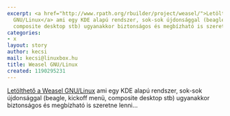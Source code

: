 ```yaml
---
excerpt: <a href="http://www.rpath.org/rbuilder/project/weasel/">Letölthető a Weasel
  GNU/Linux</a> ami egy KDE alapú rendszer, sok-sok újdonsággal (beagle, kickoff menü,
  composite desktop stb) ugyanakkor biztonságos és megbízható is szeretne lenni...
categories:
- x
layout: story
author: kecsi
mail: kecsi@linuxbox.hu
title: Weasel GNU/Linux
created: 1190295231
---
```

<a href="http://www.rpath.org/rbuilder/project/weasel/">Letölthető a Weasel GNU/Linux</a> ami egy KDE alapú rendszer, sok-sok újdonsággal (beagle, kickoff menü, composite desktop stb) ugyanakkor biztonságos és megbízható is szeretne lenni...
